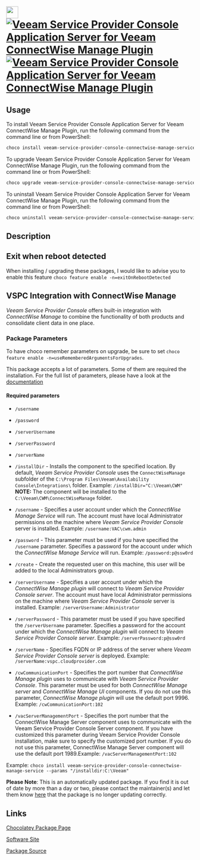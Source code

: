 ﻿# <img src="https://cdn.jsdelivr.net/gh/mkevenaar/chocolatey-packages@a0844ac8358fcf34bbef6283cbe0408b8705a988/icons/veeam-service-provider-console-connectwise-manage-service.png" width="32" height="32"/> [![Veeam Service Provider Console Application Server for Veeam ConnectWise Manage Plugin](https://img.shields.io/chocolatey/v/veeam-service-provider-console-connectwise-manage-service.svg?label=Veeam+Service+Provider+Console+Application+Server+for+Veeam+ConnectWise+Manage+Plugin)](https://community.chocolatey.org/packages/veeam-service-provider-console-connectwise-manage-service) [![Veeam Service Provider Console Application Server for Veeam ConnectWise Manage Plugin](https://img.shields.io/chocolatey/dt/veeam-service-provider-console-connectwise-manage-service.svg)](https://community.chocolatey.org/packages/veeam-service-provider-console-connectwise-manage-service)

## Usage

To install Veeam Service Provider Console Application Server for Veeam ConnectWise Manage Plugin, run the following command from the command line or from PowerShell:

```powershell
choco install veeam-service-provider-console-connectwise-manage-service
```

To upgrade Veeam Service Provider Console Application Server for Veeam ConnectWise Manage Plugin, run the following command from the command line or from PowerShell:

```powershell
choco upgrade veeam-service-provider-console-connectwise-manage-service
```

To uninstall Veeam Service Provider Console Application Server for Veeam ConnectWise Manage Plugin, run the following command from the command line or from PowerShell:

```powershell
choco uninstall veeam-service-provider-console-connectwise-manage-service
```

## Description

## Exit when reboot detected

When installing / upgrading these packages, I would like to advise you to enable this feature `choco feature enable -n=exitOnRebootDetected`

## VSPC Integration with ConnectWise Manage

_Veeam Service Provider Console_ offers built-in integration with _ConnectWise Manage_ to combine the functionality of both products and consolidate client data in one place.

### Package Parameters

To have choco remember parameters on upgrade, be sure to set `choco feature enable -n=useRememberedArgumentsForUpgrades`.

This package accepts a lot of parameters. Some of them are required the installation. For the full list of parameters, please have a look at the [documentation](https://github.com/mkevenaar/chocolatey-packages/blob/master/automatic/veeam-service-provider-console-connectwise-manage-service/PARAMETERS.md)

#### Required parameters

* `/username`
* `/password`
* `/serverUsername`
* `/serverPassword`
* `/serverName`

* `/installDir` - Installs the component to the specified location. By default, _Veeam Service Provider Console_ uses the `ConnectWiseManage` subfolder of the `C:\Program Files\Veeam\Availability Console\Integrations\` folder. Example: `/installDir="C:\Veeam\CWM"` **NOTE:** The component will be installed to the `C:\Veeam\CWM\ConnectWiseManage` folder.
* `/username` - Specifies a user account under which the _ConnectWise Manage Service_ will run. The account must have local Administrator permissions on the machine where _Veeam Service Provider Console_ server is installed. Example: `/username:VAC\cwm.admin`
* `/password` - This parameter must be used if you have specified the `/username` parameter. Specifies a password for the account under which the _ConnectWise Manage Service_ will run. Example: `/password:p@ssw0rd`
* `/create` - Create the requested user on this machine, this user will be added to the local Administrators group.
* `/serverUsername` - Specifies a user account under which the _ConnectWise Manage plugin_ will connect to _Veeam Service Provider Console server_. The account must have local Administrator permissions on the machine where _Veeam Service Provider Console_ server is installed. Example: `/serverUsername:Administrator`
* `/serverPassword` - This parameter must be used if you have specified the `/serverUsername` parameter. Specifies a password for the account under which the _ConnectWise Manage plugin_ will connect to _Veeam Service Provider Console server_. Example: `/serverPassword:p@ssw0rd`
* `/serverName` - Specifies FQDN or IP address of the server where _Veeam Service Provider Console server_ is deployed. Example: `/serverName:vspc.cloudprovider.com`
* `/cwCommunicationPort` - Specifies the port number that _ConnectWise Manage plugin_ uses to communicate with _Veeam Service Provider Console_. This parameter must be used for both _ConnectWise Manage server_ and _ConnectWise Manage UI_ components. If you do not use this parameter, _ConnectWise Manage plugin_ will use the default port 9996. Example: `/cwCommunicationPort:102`
* `/vacServerManagementPort` - Specifies the port number that the ConnectWise Manage Server component uses to communicate with the Veeam Service Provider Console Server component. If you have customized this parameter during Veeam Service Provider Console installation, make sure to specify the customized port number. If you do not use this parameter, ConnectWise Manage Server component will use the default port 1989.Example: `/vacServerManagementPort:102`

Example: `choco install veeam-service-provider-console-connectwise-manage-service --params "/installdir:C:\Veeam"`

**Please Note**: This is an automatically updated package. If you find it is
out of date by more than a day or two, please contact the maintainer(s) and
let them know [here](https://github.com/mkevenaar/chocolatey-packages/issues) that the package is no longer updating correctly.


## Links

[Chocolatey Package Page](https://community.chocolatey.org/packages/veeam-service-provider-console-connectwise-manage-service)

[Software Site](http://www.veeam.com/)

[Package Source](https://github.com/mkevenaar/chocolatey-packages/tree/master/automatic/veeam-service-provider-console-connectwise-manage-service)

